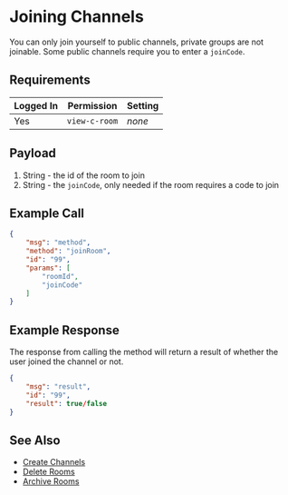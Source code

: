 # Joining Channels

You can only join yourself to public channels, private groups are not joinable. Some public channels require you to enter a `joinCode`.

## Requirements

| Logged In | Permission | Setting |
| --- | --- | --- |
| Yes | `view-c-room` | _none_ |

## Payload

1. String - the id of the room to join
2. String - the `joinCode`, only needed if the room requires a code to join

## Example Call

```json
{
    "msg": "method",
    "method": "joinRoom",
    "id": "99",
    "params": [
        "roomId",
        "joinCode"
    ]
}
```

## Example Response

The response from calling the method will return a result of whether the user joined the channel or not.

```json
{
    "msg": "result",
    "id": "99",
    "result": true/false
}
```

## See Also

- [Create Channels][1]
- [Delete Rooms][2]
- [Archive Rooms][3]

[1]:../19.%20Create%20Channel
[2]:../21.%20Delete%20Rooms
[3]:../22.%20Archive%20Rooms
